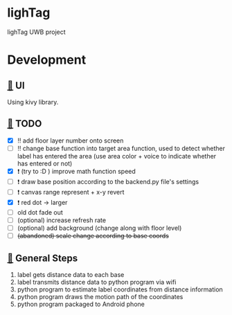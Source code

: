 # lighTag
lighTag UWB project

# Development

## [:art:](https://gist.github.com/rxaviers/7360908) UI
Using kivy library.

## [:page_with_curl:](https://gist.github.com/rxaviers/7360908) TODO
- [x] :bangbang: add floor layer number onto screen
- [ ] :bangbang: change base function into target area function, used to detect whether label has entered the area (use area color + voice to indicate whether has entered or not)
- [x] :exclamation: (try to :D ) improve math function speed
- [ ] :exclamation: draw base position according to the backend.py file's settings
- [ ] :exclamation: canvas range represent + x-y revert
- [X] :exclamation: red dot -> larger
- [ ] old dot fade out
- [ ] (optional) increase refresh rate
- [ ] (optional) add background (change along with floor level)
- [ ] ~~(abandoned) scale change according to base coords~~

## [:lollipop:](https://gist.github.com/rxaviers/7360908) General Steps
1. label gets distance data to each base
2. label transmits distance data to python program via wifi
3. python program to estimate label coordinates from distance information
4. python program draws the motion path of the coordinates
5. python program packaged to Android phone
